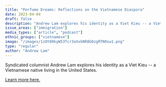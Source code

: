 ```yaml
---
title: "Perfume Dreams: Reflections on the Vietnamese Diaspora"
date: 2023-04-04
draft: false
description: "Andrew Lam explores his identity as a Viet Kieu -- a Vietnamese native living in the United States"
issue_areas: ["immigration"]
media_types: ["article", "podcast"]
ethnic_groups: ["vietnamese"]
image: "/images/1zOY89kyW53Tcr3oXxkNR8G0zgRTN0sw1.png"
type: "regular"
author: "Andrew Lam"
---
```


Syndicated columnist Andrew Lam explores his identity as a Viet Kieu -- a Vietnamese native living in the United States.

[Learn more here.](https://www.npr.org/2006/06/30/5523004/a-viet-kieu-shares-his-perfume-dreams)
